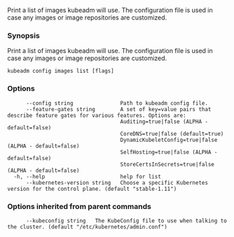 
Print a list of images kubeadm will use. The configuration file is used in case any images or image repositories are customized.

### Synopsis

Print a list of images kubeadm will use. The configuration file is used in case any images or image repositories are customized.

```
kubeadm config images list [flags]
```

### Options

```
      --config string               Path to kubeadm config file.
      --feature-gates string        A set of key=value pairs that describe feature gates for various features. Options are:
                                    Auditing=true|false (ALPHA - default=false)
                                    CoreDNS=true|false (default=true)
                                    DynamicKubeletConfig=true|false (ALPHA - default=false)
                                    SelfHosting=true|false (ALPHA - default=false)
                                    StoreCertsInSecrets=true|false (ALPHA - default=false)
  -h, --help                        help for list
      --kubernetes-version string   Choose a specific Kubernetes version for the control plane. (default "stable-1.11")
```

### Options inherited from parent commands

```
      --kubeconfig string   The KubeConfig file to use when talking to the cluster. (default "/etc/kubernetes/admin.conf")
```

